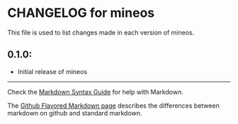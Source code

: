 # CHANGELOG for mineos

This file is used to list changes made in each version of mineos.

## 0.1.0:

* Initial release of mineos

- - -
Check the [Markdown Syntax Guide](http://daringfireball.net/projects/markdown/syntax) for help with Markdown.

The [Github Flavored Markdown page](http://github.github.com/github-flavored-markdown/) describes the differences between markdown on github and standard markdown.
